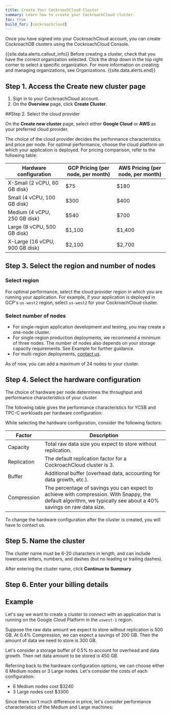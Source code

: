 ```yaml
---
title: Create Your CockroachCloud Cluster
summary: Learn how to create your CockroachCloud cluster.
toc: true
build_for: [cockroachcloud]
---
```


Once you have signed into your CockroachCloud account, you can create CockroachDB clusters using the CockroachCloud Console.

{{site.data.alerts.callout_info}}
Before creating a cluster, check that you have the correct organization selected. Click the drop down in the top right corner to select a specific organization. For more information on creating and managing organizations, see Organizations.
{{site.data.alerts.end}}

## Step 1. Access the Create new cluster page

1. Sign in to your CockroachCloud account.
2. On the **Overview** page, click **Create Cluster**.

##Step 2. Select the cloud provider

On the **Create new cluster** page, select either **Google Cloud** or **AWS** as your preferred cloud provider.

The choice of the cloud provider decides the performance characteristics and price per node. For optimal performance, choose the cloud platform on which your application is deployed. For pricing comparison, refer to the following table:

Hardware configuration	| GCP Pricing (per node, per month)	| AWS Pricing (per node, per month)
----------|------------|------------
X-Small (2 vCPU, 60 GB disk) |	$75	| $180
Small	(4 vCPU, 100 GB disk) | $300 | $400
Medium (4 vCPU, 250 GB disk) | $540	| $700
Large	(8 vCPU, 500 GB disk) | $1,100	| $1,400
X-Large	(16 vCPU, 900 GB disk) | $2,100	| $2,700

## Step 3. Select the region and number of nodes

### Select region

For optimal performance, select the cloud provider region in which you are running your application. For example, if your application is deployed in GCP's `us-west2` region, select `us-west2` for your CockroachCloud cluster.

### Select number of nodes

- For single-region application development and testing, you may create a one-node cluster.
- For single-region production deployments, we recommend a minimum of three nodes. The number of nodes also depends on your storage capacity requirements. See Example for further guidance.
- For multi-region deployments, [contact us]().

As of now, you can add a maximum of 24 nodes to your cluster. 

## Step 4. Select the hardware configuration

The choice of hardware per node determines the throughput and performance characteristics of your cluster.

The following table gives the performance characteristics for YCSB and TPC-C workloads per hardware configuration:

<Performance characteristics table>
<Also include IOPS numbers for each config>

While selecting the hardware configuration, consider the following factors:

Factor | Description
----------|------------
Capacity | Total raw data size you expect to store without replication.
Replication | The default replication factor for a CockroachCloud cluster is 3.
Buffer | Additional buffer (overhead data, accounting for data growth, etc.).
Compression | The percentage of savings you can expect to achieve with compression.  With Snappy, the default algorithm, we typically see about a 40% savings on raw data size.  

To change the hardware configuration after the cluster is created, you will have to contact us.

## Step 5. Name the cluster

The cluster name must be 6-20 characters in length, and can include lowercase letters, numbers, and dashes (but no leading or trailing dashes).

After entering the cluster name, click **Continue to Summary**

## Step 6. Enter your billing details

<Add info here>

## Example

Let's say we want to create a cluster to connect with an application that is running on the Google Cloud Platform in the `uswest-1` region.

Suppose the raw data amount we expect to store without replication is 500 GB.
At 0.4% Compression, we can expect a savings of 200 GB. Then the amount of data we need to store is 300 GB.

Let's consider a storage buffer of 0.5% to account for overhead and data growth. Then net data amount to be stored is 450 GB.

Referring back to the hardware configuration options, we can choose either 6 Medium nodes or 3 Large nodes. Let's consider the costs of each configuration:

- 6 Medium nodes cost $3240
- 3 Large nodes cost $3300

Since there isn't much difference in price, let's consider performance characteristics of the Medium and Large machines:
